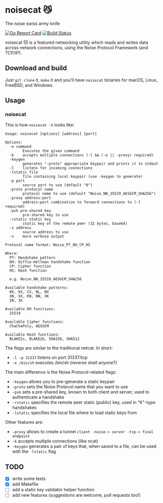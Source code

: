 # noisecat :smirk_cat:
The noise swiss army knife

[![Go Report Card](https://goreportcard.com/badge/github.com/gedigi/noisecat)](https://goreportcard.com/report/github.com/gedigi/noisecat) [![Build Status](https://travis-ci.org/gedigi/noisecat.svg?branch=master)](https://travis-ci.org/gedigi/noisecat)

noisecat :smirk_cat: is a featured networking utility which reads and writes data across network connections, using the Noise Protocol Framework (and TCP/IP).


## Download and build
Just `git clone` it, `make` it and you'll have `noisecat` binaries for macOS, Linux, FreeBSD, and Windows.

## Usage
### noisecat
This is how `noisecat -h` looks like:

```
Usage: noisecat [options] [address] [port]

Options:
  -e command
    	Executes the given command
  -k	accepts multiple connections (-l && (-e || -proxy) required)
  -keygen
    	generates "-proto" appropriate keypair and prints it to stdout
  -l	listens for incoming connections
  -lstatic file
    	file containing local keypair (use -keygen to generate)
  -p port
    	source port to use (default "0")
  -proto protocol name
    	protocol name to use (default "Noise_NN_25519_AESGCM_SHA256")
  -proxy address:port
    	address:port combination to forward connections to (-l required)
  -psk pre-shared key
    	pre-shared key to use
  -rstatic static key
    	static key of the remote peer (32 bytes, base64)
  -s address
    	source address to use
  -v	more verbose output

Protocol name format: Noise_PT_DH_CP_HS

Where:
  PT: Handshake pattern
  DH: Diffie-Hellman handshake function
  CP: Cipher function
  HS: Hash function

  e.g. Noise_NN_25519_AESGCM_SHA256

Available handshake patterns:
  KK, KX, IX, NL, NX
  XN, XX, KN, NN, XK
  IN, IK
 
Available DH functions:
  25519
 
Available Cipher functions:
  ChaChaPoly, AESGCM
 
Available Hash functions:
  BLAKE2s, BLAKE2b, SHA256, SHA512
```

The flags are similar to the traditional netcat. In short:
* `-l -p 31337` listens on port 31337/tcp
* `-e /bin/sh` executes /bin/sh (reverse shell anyone?)

The main difference is the Noise Protocol-related flags:
* `-keygen` allows you to pre-generate a static keypair
* `-proto` sets the Noise Protocol name that you want to use
* `-psk` sets a pre-shared key, known to both client and server, used to authenticate a handshake
* `-rstatic` specifies the remote peer static (public) key, used in "K"-type handshakes
* `-lstatic` specifies the local file where to load static keys from

Other features are:
* `-proxy` allows to create a tunnel `client -noise-> server -tcp-> final endpoint`
* `-k` accepts multiple connections (like ncat)
* `-keygen` generates a pair of keys that, when saved to a file, can be used with the `-lstatic` flag

## TODO
- [x] write some tests
- [x] add Makefile
- [ ] add a static key validator helper function
- [ ] add new features (suggestions are welcome, pull requests too!)
